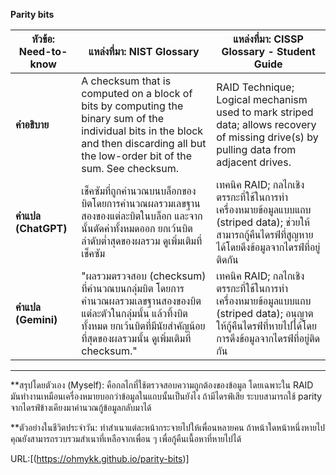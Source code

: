 **Parity bits**

| **หัวข้อ: Need-to-know**    | **แหล่งที่มา: NIST Glossary**  | **แหล่งที่มา: CISSP Glossary - Student Guide**                                                                                                                                   |
|-------------------|--------------------------------------------------------------------------------------------------------------------------------------|----------------------------------------------------------------------------------------------------------------------------------------------------------|
| **คำอธิบาย**     |A checksum that is computed on a block of bits by computing the binary sum of the individual bits in the block and then discarding all but the low-order bit of the sum. See checksum.  | RAID Technique; Logical mechanism used to mark striped data; allows recovery of missing drive(s) by pulling data from adjacent drives.  |
| **คำแปล (ChatGPT)** | เช็คซัมที่ถูกคำนวณบนบล็อกของบิตโดยการคำนวณผลรวมเลขฐานสองของแต่ละบิตในบล็อก และจากนั้นตัดค่าทั้งหมดออก ยกเว้นบิตลำดับต่ำสุดของผลรวม ดูเพิ่มเติมที่เช็คซัม | เทคนิค RAID; กลไกเชิงตรรกะที่ใช้ในการทำเครื่องหมายข้อมูลแบบแถบ (striped data); ช่วยให้สามารถกู้คืนไดรฟ์ที่สูญหายได้โดยดึงข้อมูลจากไดรฟ์ที่อยู่ติดกัน   |
| **คำแปล (Gemini)** | "ผลรวมตรวจสอบ (checksum) ที่คำนวณบนกลุ่มบิต โดยการคำนวณผลรวมเลขฐานสองของบิตแต่ละตัวในกลุ่มนั้น แล้วทิ้งบิตทั้งหมด ยกเว้นบิตที่มีนัยสำคัญน้อยที่สุดของผลรวมนั้น ดูเพิ่มเติมที่ checksum."| เทคนิค RAID; กลไกเชิงตรรกะที่ใช้ในการทำเครื่องหมายข้อมูลแบบแถบ (striped data); อนุญาตให้กู้คืนไดรฟ์ที่หายไปได้โดยการดึงข้อมูลจากไดรฟ์ที่อยู่ติดกัน |


---

**สรุปโดยตัวเอง (Myself): คือกลไกที่ใช้ตรวจสอบความถูกต้องของข้อมูล โดยเฉพาะใน RAID มันทำงานเหมือนเครื่องหมายบอกว่าข้อมูลในแถบนั้นเป็นยังไง ถ้ามีไดรฟ์เสีย ระบบสามารถใช้ parity จากไดรฟ์ข้างเคียงมาคำนวณกู้ข้อมูลกลับมาได้
 

**ตัวอย่างในชีวิตประจำวัน: ทำสำเนาแต่ละหน้ากระจายไปให้เพื่อนหลายคน ถ้าหน้าใดหน้าหนึ่งหายไป คุณยังสามารถรวบรวมสำเนาที่เหลือจากเพื่อน ๆ เพื่อกู้คืนเนื้อหาที่หายไปได้

URL:[(https://ohmykk.github.io/parity-bits)]
